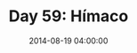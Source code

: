 ---
permalink: /jekyll/update/2014/08/19/day59
redirect_to: http://arounddh.elotroalex.com/jekyll/update/2014/08/19/day59
layout: base_redirect
title:  "Day 59: Hímaco"
date:   2014-08-19 04:00:00
categories: jekyll update
---